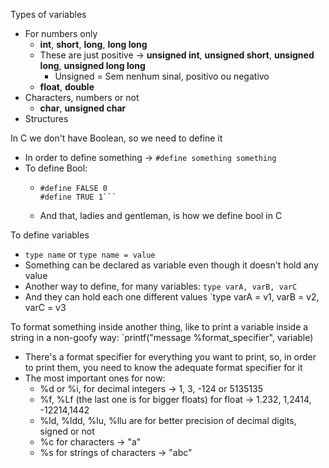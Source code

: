 Types of variables
- For numbers only
	- **int**, **short**, **long**, **long long**
	- These are just positive -> **unsigned int**, **unsigned short**, **unsigned long**, **unsigned long long**
		- Unsigned = Sem nenhum sinal, positivo ou negativo
	- **float**, **double**
- Characters, numbers or not
	- **char**, **unsigned char**
- Structures

In C we don't have Boolean, so we need to define it
- In order to define something -> `#define something something`
- To define Bool:
	- ```#define BOOL char
	  #define FALSE 0
	  #define TRUE 1```
	- And that, ladies and gentleman, is how we define bool in C

To define variables
- `type name` or `type name = value`
- Something can be declared as variable even though it doesn't hold any value
- Another way to define, for many variables: `type varA, varB, varC`
- And they can hold each one different values `type varA = v1, varB = v2, varC = v3

To format something inside another thing, like to print a variable inside a string in a non-goofy way: `printf("message %format_specifier", variable)
- There's a format specifier for everything you want to print, so, in order to print them, you need to know the adequate format specifier for it
- The most important ones for now:
	- %d or %i, for decimal integers -> 1, 3, -124 or 5135135
	- %f, %Lf (the last one is for bigger floats) for float -> 1.232, 1,2414, -12214,1442
	-  %ld, %ldd, %lu, %llu are for better precision of decimal digits, signed or not
	- %c for characters -> "a"
	- %s for strings of characters -> "abc"
